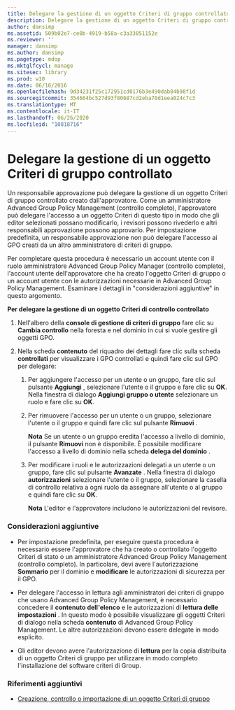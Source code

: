 ```yaml
---
title: Delegare la gestione di un oggetto Criteri di gruppo controllato
description: Delegare la gestione di un oggetto Criteri di gruppo controllato
author: dansimp
ms.assetid: 509b02e7-ce0b-4919-b58a-c3a33051152e
ms.reviewer: ''
manager: dansimp
ms.author: dansimp
ms.pagetype: mdop
ms.mktglfcycl: manage
ms.sitesec: library
ms.prod: w10
ms.date: 06/16/2016
ms.openlocfilehash: 9d34231f25c172951cd0176b3e490dab84b98f1d
ms.sourcegitcommit: 354664bc527d93f80687cd2eba70d1eea024c7c3
ms.translationtype: MT
ms.contentlocale: it-IT
ms.lasthandoff: 06/26/2020
ms.locfileid: "10818716"
---
```

# Delegare la gestione di un oggetto Criteri di gruppo controllato


Un responsabile approvazione può delegare la gestione di un oggetto Criteri di gruppo controllato creato dall'approvatore. Come un amministratore Advanced Group Policy Management (controllo completo), l'approvatore può delegare l'accesso a un oggetto Criteri di questo tipo in modo che gli editor selezionati possano modificarlo, i revisori possono rivederlo e altri responsabili approvazione possono approvarlo. Per impostazione predefinita, un responsabile approvazione non può delegare l'accesso ai GPO creati da un altro amministratore di criteri di gruppo.

Per completare questa procedura è necessario un account utente con il ruolo amministratore Advanced Group Policy Manager (controllo completo), l'account utente dell'approvatore che ha creato l'oggetto Criteri di gruppo o un account utente con le autorizzazioni necessarie in Advanced Group Policy Management. Esaminare i dettagli in "considerazioni aggiuntive" in questo argomento.

**Per delegare la gestione di un oggetto Criteri di controllo controllato**

1.  Nell'albero della **console di gestione di criteri di gruppo** fare clic su **Cambia controllo** nella foresta e nel dominio in cui si vuole gestire gli oggetti GPO.

2.  Nella scheda **contenuto** del riquadro dei dettagli fare clic sulla scheda **controllati** per visualizzare i GPO controllati e quindi fare clic sul GPO per delegare:

    1.  Per aggiungere l'accesso per un utente o un gruppo, fare clic sul pulsante **Aggiungi** , selezionare l'utente o il gruppo e fare clic su **OK**. Nella finestra di dialogo **Aggiungi gruppo o utente** selezionare un ruolo e fare clic su **OK**.

    2.  Per rimuovere l'accesso per un utente o un gruppo, selezionare l'utente o il gruppo e quindi fare clic sul pulsante **Rimuovi** .

        **Nota**  Se un utente o un gruppo eredita l'accesso a livello di dominio, il pulsante **Rimuovi** non è disponibile. È possibile modificare l'accesso a livello di dominio nella scheda **delega del dominio** .

         

    3.  Per modificare i ruoli e le autorizzazioni delegati a un utente o un gruppo, fare clic sul pulsante **Avanzate** . Nella finestra di dialogo **autorizzazioni** selezionare l'utente o il gruppo, selezionare la casella di controllo relativa a ogni ruolo da assegnare all'utente o al gruppo e quindi fare clic su **OK**.

        **Nota**  L'editor e l'approvatore includono le autorizzazioni del revisore.

         

### Considerazioni aggiuntive

-   Per impostazione predefinita, per eseguire questa procedura è necessario essere l'approvatore che ha creato o controllato l'oggetto Criteri di stato o un amministratore Advanced Group Policy Management (controllo completo). In particolare, devi avere l'autorizzazione **Sommario** per il dominio e **modificare** le autorizzazioni di sicurezza per il GPO.

-   Per delegare l'accesso in lettura agli amministratori dei criteri di gruppo che usano Advanced Group Policy Management, è necessario concedere il **contenuto dell'elenco** e le autorizzazioni di **lettura delle impostazioni** . In questo modo è possibile visualizzare gli oggetti Criteri di dialogo nella scheda **contenuto** di Advanced Group Policy Management. Le altre autorizzazioni devono essere delegate in modo esplicito.

-   Gli editor devono avere l'autorizzazione di **lettura** per la copia distribuita di un oggetto Criteri di gruppo per utilizzare in modo completo l'installazione del software criteri di Group.

### Riferimenti aggiuntivi

-   [Creazione, controllo o importazione di un oggetto Criteri di gruppo](creating-controlling-or-importing-a-gpo-editor-agpm30ops.md)

 

 





